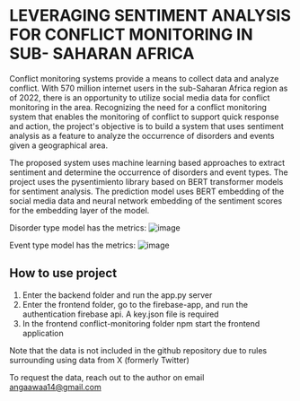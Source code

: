 # LEVERAGING SENTIMENT ANALYSIS FOR CONFLICT MONITORING IN SUB- SAHARAN AFRICA

Conflict monitoring systems provide a means to collect data and analyze conflict. With 570 million internet users in the sub-Saharan Africa region as of 2022, 
there is an opportunity to utilize social media data for conflict monitoring in the area. Recognizing the need for a conflict monitoring system that enables the monitoring of conflict to support quick response and action, the project's objective is to build a system that uses sentiment analysis as a feature to analyze the occurrence of disorders and events given a geographical area. 

The proposed system uses machine learning based approaches to extract sentiment and determine the occurrence of disorders and event types. The project uses the pysentimiento library based on BERT transformer models for sentiment analysis. The prediction model uses BERT embedding of the social media data and neural network embedding of the sentiment scores for the embedding layer of the model. 

Disorder type model has the metrics:
![image](https://github.com/user-attachments/assets/4fc8b84b-c66e-4c47-a58c-dae59026a893)

Event type model has the metrics:
![image](https://github.com/user-attachments/assets/540ced82-5c2e-42f9-b715-68523de0c204)

## How to use project
1. Enter the backend folder and run the app.py server
2. Enter the frontend folder, go to the firebase-app, and run the authentication firebase api. A key.json file is required
3. In the frontend conflict-monitoring folder npm start the frontend application

Note that the data is not included in the github repository due to rules surrounding using data from X (formerly Twitter)

To request the data, reach out to the author on email angaawaa14@gmail.com
